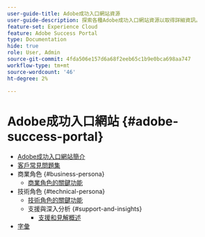 ```yaml
---
user-guide-title: Adobe成功入口網站資源
user-guide-description: 探索各種Adobe成功入口網站資源以取得詳細資訊。
feature-set: Experience Cloud
feature: Adobe Success Portal
type: Documentation
hide: true
role: User, Admin
source-git-commit: 4fda506e157d6a68f2eeb65c1b9e0bca698aa747
workflow-type: tm+mt
source-wordcount: '46'
ht-degree: 2%

---
```



# Adobe成功入口網站 {#adobe-success-portal}

- [Adobe成功入口網站簡介](/help/adobe-success-portal/adobe-success-portal-introduction.md)
- [客戶常見問題集](/help/adobe-success-portal/adobe-success-portal-customer-faq.md)
- 商業角色 {#business-persona}
   - [商業角色的關鍵功能](/help/adobe-success-portal/business-persona/key-functionalities-for-business-persona.md)
- 技術角色 {#technical-persona}
   - [技術角色的關鍵功能](/help/adobe-success-portal/technical-persona/key-functionalities-for-technical-persona.md)
   - 支援與深入分析 {#support-and-insights}
      - [支援和見解概述](/help/adobe-success-portal/technical-persona/support-and-insights/support-and-insights-overview.md)
- [字彙](/help/adobe-success-portal/glossary.md)
